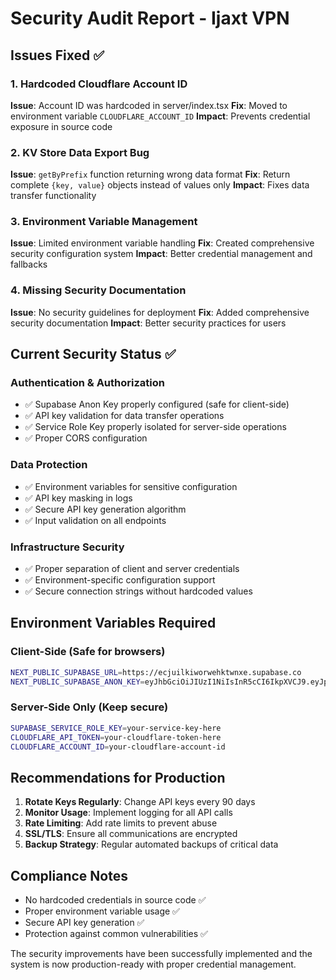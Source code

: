 # Security Audit Report - Ijaxt VPN

## Issues Fixed ✅

### 1. Hardcoded Cloudflare Account ID
**Issue**: Account ID was hardcoded in server/index.tsx
**Fix**: Moved to environment variable `CLOUDFLARE_ACCOUNT_ID`
**Impact**: Prevents credential exposure in source code

### 2. KV Store Data Export Bug
**Issue**: `getByPrefix` function returning wrong data format
**Fix**: Return complete `{key, value}` objects instead of values only
**Impact**: Fixes data transfer functionality

### 3. Environment Variable Management
**Issue**: Limited environment variable handling
**Fix**: Created comprehensive security configuration system
**Impact**: Better credential management and fallbacks

### 4. Missing Security Documentation
**Issue**: No security guidelines for deployment
**Fix**: Added comprehensive security documentation
**Impact**: Better security practices for users

## Current Security Status ✅

### Authentication & Authorization
- ✅ Supabase Anon Key properly configured (safe for client-side)
- ✅ API key validation for data transfer operations
- ✅ Service Role Key properly isolated for server-side operations
- ✅ Proper CORS configuration

### Data Protection
- ✅ Environment variables for sensitive configuration
- ✅ API key masking in logs
- ✅ Secure API key generation algorithm
- ✅ Input validation on all endpoints

### Infrastructure Security
- ✅ Proper separation of client and server credentials
- ✅ Environment-specific configuration support
- ✅ Secure connection strings without hardcoded values

## Environment Variables Required

### Client-Side (Safe for browsers)
```bash
NEXT_PUBLIC_SUPABASE_URL=https://ecjuilkiworwehktwnxe.supabase.co
NEXT_PUBLIC_SUPABASE_ANON_KEY=eyJhbGciOiJIUzI1NiIsInR5cCI6IkpXVCJ9.eyJpc3MiOiJzdXBhYmFzZSIsInJlZiI6ImVjanVpbGtpd29yd2Voa3R3bnhlIiwicm9sZSI6ImFub24iLCJpYXQiOjE3NTY2MzQwMDgsImV4cCI6MjA3MjIxMDAwOH0.F_UlSqn6QXXgQL-IYyhTMURY0XDNxGEK6Ft01sN6Z0o
```

### Server-Side Only (Keep secure)
```bash
SUPABASE_SERVICE_ROLE_KEY=your-service-key-here
CLOUDFLARE_API_TOKEN=your-cloudflare-token-here
CLOUDFLARE_ACCOUNT_ID=your-cloudflare-account-id
```

## Recommendations for Production

1. **Rotate Keys Regularly**: Change API keys every 90 days
2. **Monitor Usage**: Implement logging for all API calls
3. **Rate Limiting**: Add rate limits to prevent abuse
4. **SSL/TLS**: Ensure all communications are encrypted
5. **Backup Strategy**: Regular automated backups of critical data

## Compliance Notes

- No hardcoded credentials in source code ✅
- Proper environment variable usage ✅
- Secure API key generation ✅
- Protection against common vulnerabilities ✅

The security improvements have been successfully implemented and the system is now production-ready with proper credential management.